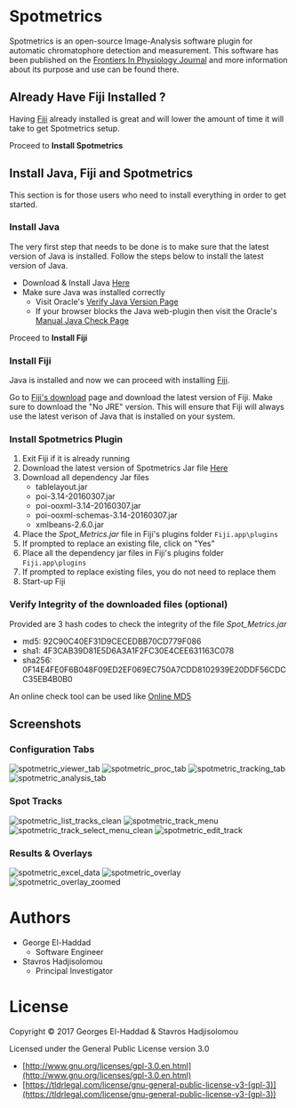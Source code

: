 # Spotmetrics

Spotmetrics is an open-source Image-Analysis software plugin for automatic chromatophore detection and measurement. This software has been published on the [Frontiers In Physiology Journal][1] and more information about its purpose and use can be found there.

## Already Have Fiji Installed ?

Having [Fiji](http://fiji.sc/) already installed is great and will lower the amount of time it will take to get Spotmetrics setup. 

Proceed to __Install Spotmetrics__

## Install Java, Fiji and Spotmetrics

This section is for those users who need to install everything in order to get started.

### Install Java

The very first step that needs to be done is to make sure that the latest version of Java is installed. Follow the steps below to install the latest version of Java.

* Download & Install Java [Here](https://www.java.com/en/download/)
* Make sure Java was installed correctly
  * Visit Oracle's [Verify Java Version Page](https://www.java.com/en/download/installed.jsp)
  * If your browser blocks the Java web-plugin then visit the Oracle's [Manual Java Check Page](https://java.com/en/download/help/version_manual.xml)

Proceed to __Install Fiji__
  
### Install Fiji

Java is installed and now we can proceed with installing [Fiji](http://fiji.sc/).

Go to [Fiji's download](http://fiji.sc/#download) page and download the latest version of Fiji. Make sure to download the "No JRE" version. This will ensure that Fiji will always use the latest verison of Java that is installed on your system.

### Install Spotmetrics Plugin

1. Exit Fiji if it is already running
2. Download the latest version of Spotmetrics Jar file [Here](https://github.com/george-haddad/spotmetrics/releases/latest)
3. Download all dependency Jar files
    * tablelayout.jar
    * poi-3.14-20160307.jar
    * poi-ooxml-3.14-20160307.jar
    * poi-ooxml-schemas-3.14-20160307.jar
    * xmlbeans-2.6.0.jar
4. Place the *Spot_Metrics.jar* file in Fiji's plugins folder `Fiji.app\plugins`
5. If prompted to replace an existing file, click on "Yes"
6. Place all the dependency jar files in Fiji's plugins folder `Fiji.app\plugins`
7. If prompted to replace existing files, you do not need to replace them
8. Start-up Fiji

### Verify Integrity of the downloaded files (optional)

Provided are 3 hash codes to check the integrity of the file *Spot_Metrics.jar*

* md5: 92C90C40EF31D9CECEDBB70CD779F086
* sha1: 4F3CAB39D81E5D6A3A1F2FC30E4CEE631163C078
* sha256: 0F14E4FE0F6B048F09ED2EF069EC750A7CDD8102939E20DDF56CDCC35EB4B0B0

An online check tool can be used like [Online MD5](http://onlinemd5.com/)

## Screenshots

### Configuration Tabs

![spotmetric_viewer_tab](https://cloud.githubusercontent.com/assets/3069650/24379584/55202352-1350-11e7-96e0-0cede29ca069.png)
![spotmetric_proc_tab](https://cloud.githubusercontent.com/assets/3069650/24379577/550065f8-1350-11e7-877e-2fee230d11c8.png)
![spotmetric_tracking_tab](https://cloud.githubusercontent.com/assets/3069650/24379583/551e47ee-1350-11e7-98f3-67fea02b47c5.png)
![spotmetric_analysis_tab](https://cloud.githubusercontent.com/assets/3069650/24379585/5532165c-1350-11e7-8412-8273fa67a45a.png)

### Spot Tracks

![spotmetric_list_tracks_clean](https://cloud.githubusercontent.com/assets/3069650/24379579/550318fc-1350-11e7-81eb-23a507e3a696.png)
![spotmetric_track_menu](https://cloud.githubusercontent.com/assets/3069650/24379578/5501b76e-1350-11e7-8e1c-410cfb06df9f.png)
![spotmetric_track_select_menu_clean](https://cloud.githubusercontent.com/assets/3069650/24379582/551b92b0-1350-11e7-8027-4b742528666e.png)
![spotmetric_edit_track](https://cloud.githubusercontent.com/assets/3069650/24379586/553484fa-1350-11e7-9656-32e9bf388a3b.png)

### Results & Overlays

![spotmetric_excel_data](https://cloud.githubusercontent.com/assets/3069650/24379587/55388eba-1350-11e7-8111-a602f6682f75.png)
![spotmetric_overlay](https://cloud.githubusercontent.com/assets/3069650/24379581/5503ba32-1350-11e7-8eee-272156a08612.png)
![spotmetric_overlay_zoomed](https://cloud.githubusercontent.com/assets/3069650/24379580/55032914-1350-11e7-9abf-1631b096004e.png)

# Authors
* George El-Haddad
  * Software Engineer
* Stavros Hadjisolomou
  * Principal Investigator

# License

Copyright © 2017 Georges El-Haddad & Stavros Hadjisolomou

Licensed under the General Public License version 3.0
- [http://www.gnu.org/licenses/gpl-3.0.en.html](http://www.gnu.org/licenses/gpl-3.0.en.html)
- [https://tldrlegal.com/license/gnu-general-public-license-v3-(gpl-3)](https://tldrlegal.com/license/gnu-general-public-license-v3-(gpl-3))
  
[1]: http://journal.frontiersin.org/article/10.3389/fphys.2017.00106/full

